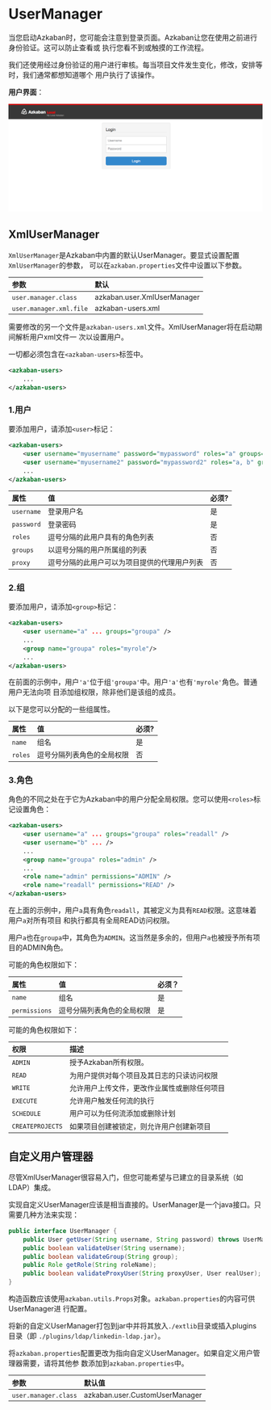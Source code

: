 UserManager
================================================================================
当您启动Azkaban时，您可能会注意到登录页面。Azkaban让您在使用之前进行身份验证。这可以防止查看或
执行您看不到或触摸的工作流程。

我们还使用经过身份验证的用户进行审核。每当项目文件发生变化，修改，安排等时，我们通常都想知道哪个
用户执行了该操作。

**用户界面**：

![用户界面](img/1.png)

## XmlUserManager
`XmlUserManager`是Azkaban中内置的默认UserManager。要显式设置配置`XmlUserManager`的参数，
可以在`azkaban.properties`文件中设置以下参数。

| 参数 | 默认
|:--- |:--- |
| `user.manager.class` | azkaban.user.XmlUserManager |
| `user.manager.xml.file` | azkaban-users.xml |

需要修改的另一个文件是`azkaban-users.xml`文件。XmlUserManager将在启动期间解析用户xml文件一
次以设置用户。

一切都必须包含在`<azkaban-users>`标签中。
```xml
<azkaban-users>
    ...
</azkaban-users>
```

### 1.用户
要添加用户，请添加`<user>`标记：
```xml
<azkaban-users>
    <user username="myusername" password="mypassword" roles="a" groups="mygroup"/>
    <user username="myusername2" password="mypassword2" roles="a, b" groups="ga, gb"/>
    ...
</azkaban-users>
```

| 属性 | 值 | 必须? |
|:---- |:---- |:---- |
| `username` | 登录用户名 | 是 |
| `password` | 登录密码 | 是 |
| `roles` | 逗号分隔的此用户具有的角色列表 | 否 |
| `groups` | 以逗号分隔的用户所属组的列表 | 否 |
| `proxy` | 逗号分隔的此用户可以为项目提供的代理用户列表 | 否 |

### 2.组
要添加用户，请添加`<group>`标记：
```xml
<azkaban-users>
    <user username="a" ... groups="groupa" />
    ...
    <group name="groupa" roles="myrole"/>
    ...
</azkaban-users>
```
在前面的示例中，用户`'a'`位于组`'groupa'`中。用户`'a'`也有`'myrole'`角色。普通用户无法向项
目添加组权限，除非他们是该组的成员。

以下是您可以分配的一些组属性。

| 属性 | 值 | 必须? |
|:---- |:---- |:---- |
| `name` | 组名 | 是 |
| `roles` | 逗号分隔列表角色的全局权限 | 否 |

### 3.角色
角色的不同之处在于它为Azkaban中的用户分配全局权限。您可以使用`<roles>`标记设置角色：
```xml
<azkaban-users>
    <user username="a" ... groups="groupa" roles="readall" />
    <user username="b" ... />
    ...
    <group name="groupa" roles="admin" />
    ...
    <role name="admin" permissions="ADMIN" />
    <role name="readall" permissions="READ" />
</azkaban-users>
```
在上面的示例中，用户`a`具有角色`readall`，其被定义为具有`READ`权限。这意味着用户`a`对所有项目
和执行都具有全局READ访问权限。

用户`a`也在`groupa`中，其角色为`ADMIN`。这当然是多余的，但用户`a`也被授予所有项目的ADMIN角色。

可能的角色权限如下：

| 属性 | 值 | 必须？|
|:---- |:---- |:---- |
| `name` | 组名 | 是 |
| `permissions` | 逗号分隔列表角色的全局权限 | 是 |

可能的角色权限如下：

| 权限 | 描述 |
|:---- |:---- |
| `ADMIN` | 授予Azkaban所有权限。 |
| `READ` | 为用户提供对每个项目及其日志的只读访问权限 |
| `WRITE` | 允许用户上传文件，更改作业属性或删除任何项目 |
| `EXECUTE` | 允许用户触发任何流的执行 |
| `SCHEDULE` | 用户可以为任何流添加或删除计划 |
| `CREATEPROJECTS` | 如果项目创建被锁定，则允许用户创建新项目 |

## 自定义用户管理器
尽管XmlUserManager很容易入门，但您可能希望与已建立的目录系统（如LDAP）集成。

实现自定义UserManager应该是相当直接的。UserManager是一个java接口。只需要几种方法来实现：
```java
public interface UserManager {
    public User getUser(String username, String password) throws UserManagerException;
    public boolean validateUser(String username);
    public boolean validateGroup(String group);
    public Role getRole(String roleName);
    public boolean validateProxyUser(String proxyUser, User realUser);
}
```
构造函数应该使用`azkaban.utils.Props`对象。`azkaban.properties`的内容可供UserManager进
行配置。

将新的自定义UserManager打包到jar中并将其放入`./extlib`目录或插入plugins目录（即
`./plugins/ldap/linkedin-ldap.jar`）。

将`azkaban.properties`配置更改为指向自定义UserManager。如果自定义用户管理器需要，请将其他参
数添加到`azkaban.properties`中。

| 参数 | 默认值 |
|:---- |:---- |
| `user.manager.class` | azkaban.user.CustomUserManager |
